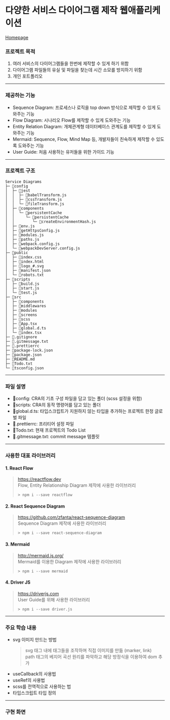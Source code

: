 # 다양한 서비스 다이어그램 제작 웹애플리케이션

[Homepage](http://bread-diagrams.o-r.kr)

### 프로젝트 목적

1. 여러 서비스의 다이어그램들을 한번에 제작할 수 있게 하기 위함
2. 다이어그램 파일들의 유실 및 파일을 찾는데 시간 소모를 방지하기 위함
3. 개인 포트폴리오

---

### 제공하는 기능

- Sequence Diagram: 프로세스나 로직을 top down 방식으로 제작할 수 있게 도와주는 기능
- Flow Diagram: 시나리오 Flow를 제작할 수 있게 도와주는 기능
- Entity Relation Diagram: 개체관계형 데이터베이스 관계도를 제작할 수 있게 도와주는 기능
- Mermaid: Sequence, Flow, Mind Map 등, 개발자들이 친숙하게 제작할 수 있도록 도와주는 기능
- User Guide: 처음 사용하는 유저들을 위한 가이드 기능

---

### 프로젝트 구조

```
Service Diagrams
├─ 📁config
│  ├─ 📁jest
│  │  ├─ 📄babelTransform.js
│  │  ├─ 📄cssTransform.js
│  │  └─ 📄fileTransform.js
│  ├─ 📁components
│  │  └─ 📁persistentCache
│  │     └─ 📁persistentCache
│  │        └─ 📄createEnvironmentHash.js
│  ├─ 📄env.js
│  ├─ 📄getHttpsConfig.js
│  ├─ 📄modules.js
│  ├─ 📄paths.js
│  ├─ 📄webpack.config.js
│  └─ 📄webpackDevServer.config.js
├─ 📁public
│  ├─ 📄index.css
│  ├─ 📄index.html
│  ├─ 📄logo_#.svg
│  ├─ 📄manifest.json
│  └─ 📄robots.txt
├─ 📁scripts
│  ├─ 📄build.js
│  ├─ 📄start.js
│  └─ 📄test.js
├─ 📁src
│  ├─ 📁components
│  ├─ 📁middlewares
│  ├─ 📁modules
│  ├─ 📁screens
│  ├─ 📁scss
│  ├─ 📄App.tsx
│  ├─ 📄global.d.ts
│  └─ 📄index.tsx
├─ 📄.gitignore
├─ 📄.gitmessage.txt
├─ 📄.prettierrc
├─ 📄package-lock.json
├─ 📄package.json
├─ 📄README.md
├─ 📄Todo.txt
└─ 📄tsconfig.json
```

---

### 파일 설명

- 📁config: CRA의 기초 구성 파일을 담고 있는 폴더 (scss 설정을 위함)
- 📁scripts: CRA의 동작 명령어를 담고 있는 폴더
- 📄global.d.ts: 타입스크립트가 지원하지 않는 타입을 추가하는 프로젝트 한정 글로벌 파일
- 📄.prettierrc: 프리티어 설정 파일
- 📄Todo.txt: 현재 프로젝트의 Todo List
- 📄.gitmessage.txt: commit message 템플릿

---

### 사용한 대표 라이브러리

#### 1. React Flow

> https://reactflow.dev<br/>
> Flow, Entity Relationship Diagram 제작에 사용한 라이브러리
>
> ```terminal
> > npm i --save reactflow
> ```

#### 2. React Sequence Diagram

> https://github.com/zfanta/react-sequence-diagram<br/>
> Sequence Diagram 제작에 사용한 라이브러리
>
> ```terminal
> > npm i --save react-sequence-diagram
> ```

#### 3. Mermaid

> http://mermaid.js.org/<br/>
> Mermaid를 이용한 Diagram 제작에 사용한 라이브러리
>
> ```terminal
> > npm i --save mermaid
> ```

#### 4. Driver JS

> https://driverjs.com<br/>
> User Guide를 위해 사용한 라이브러리
>
> ```terminal
> > npm i --save driver.js
> ```

---

### 주요 학습 내용

- svg 이미지 만드는 방법
  > svg 태그 내에 태그들을 조작하며 직접 이미지를 만듦 (marker, link)<br/>
  > path 태그의 베지어 곡선 원리를 파악하고 해당 방정식을 이용하여 dom 추가
- useCallback의 사용법
- useRef의 사용법
- scss를 전역적으로 사용하는 법
- 타입스크립트 타입 정의

---

### 구현 화면
